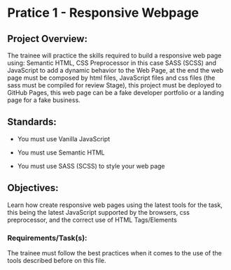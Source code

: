 # Pratice 1 - Responsive Webpage

## Project Overview: 

The trainee will practice the skills required to build a responsive web page using: Semantic HTML, CSS Preprocessor in this case SASS (SCSS) and JavaScript to add a dynamic behavior to the Web Page, at the end the web page must be composed by html files, JavaScript files and css files (the sass must be compiled for review Stage), this project must be deployed to GitHub Pages, this web page can be a fake developer portfolio or a landing page for a fake business. 

## Standards: 

- You must use Vanilla JavaScript 

- You must use Semantic HTML 

- You must use SASS (SCSS) to style your web page 

 

## Objectives: 

Learn how create responsive web pages using the latest tools for the task, this being the latest JavaScript supported by the browsers, css preprocessor, and the correct use of HTML Tags/Elements 

### Requirements/Task(s): 

The trainee must follow the best practices when it comes to the use of the tools described before on this file. 
